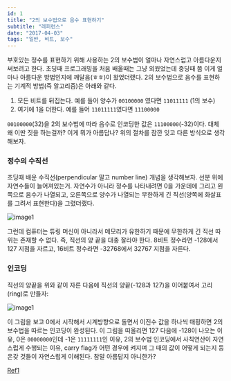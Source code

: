 ```yaml
---
id: 1
title: "2의 보수법으로 음수 표현하기"
subtitle: "레퍼런스"
date: "2017-04-03"
tags: "일반, 비트, 보수"
---
```


부호있는 정수를 표현하기 위해 사용하는 2의 보수법이 얼마나 자연스럽고 아름다운지 써보려고 한다. 초딩때 프로그래밍을 처음 배울때는 그냥 외웠었는데 중딩때 쯤 이게 얼마나 아름다운 방법인지에 깨달음(ㅎㅎ)이 왔었더랬다. 2의 보수법으로 음수를 표현하는 기계적 방법(즉 알고리즘)은 아래와 같다.

1. 모든 비트를 뒤집는다. 예를 들어 양수가 `00100000` 였다면 `11011111` (1의 보수)
2. 여기에 1을 더한다. 예를 들어 `11011111`였다면 `11100000`

`00100000`(32)을 2의 보수법에 따라 음수로 인코딩한 값은 `11100000`(-32)이다. 대체 왜 이딴 짓을 하는걸까? 이게 뭐가 아름답나? 위의 절차를 잠깐 잊고 다른 방식으로 생각해보자.


### 정수의 수직선

초딩때 배운 수직선(perpendicular 말고 number line) 개념을 생각해보자. 선분 위에 자연수들이 늘어져있는거. 자연수가 아니라 정수를 나타내려면 0을 가운데에 그리고 왼쪽으로 음수가 나열되고, 오른쪽으로 양수가 나열되는 무한하게 긴 직선(양쪽에 화살표를 그려서 표현한다)을 그렸더랬다.

![image1](http://upload.wikimedia.org/wikipedia/commons/thumb/9/93/Number-line.svg/1500px-Number-line.svg.png)

그런데 컴퓨터는 튜링 머신이 아니라서 메모리가 유한하기 때문에 무한하게 긴 직선 따위는 존재할 수 없다. 즉, 직선의 양 끝을 대충 잘라야 한다. 8비트 정수라면 -128에서 127 지점을 자르고, 16비트 정수라면 -32768에서 32767 지점을 자른다.

### 인코딩

직선의 양끝을 위와 같이 자른 다음에 직선의 양끝(-128과 127)을 이어붙여서 고리(ring)로 만들자:

![image1](http://i.stack.imgur.com/sd9po.jpg)

이 그림을 보고 0에서 시작해서 시계방향으로 돌면서 이진수 값을 하나씩 매핑하면 2의 보수법을 따르는 인코딩이 완성된다. 이 그림을 떠올리면 127 다음에 -128이 나오는 이유, 0은 `00000000`인데 -1은 `11111111`인 이유, 2의 보수법 인코딩에서 사칙연산이 자연스럽게 수행되는 이유, carry flag가 어떤 경우에 켜지며 그 때의 값이 어떻게 되는지 등 온갖 것들이 자연스럽게 이해된다.  참말 아름답지 아니한가?

[Ref1](http://www.ecogwiki.com/2%EC%9D%98_%EB%B3%B4%EC%88%98%EB%B2%95%EC%9C%BC%EB%A1%9C_%EC%9D%8C%EC%88%98_%ED%91%9C%ED%98%84%ED%95%98%EA%B8%B0)
